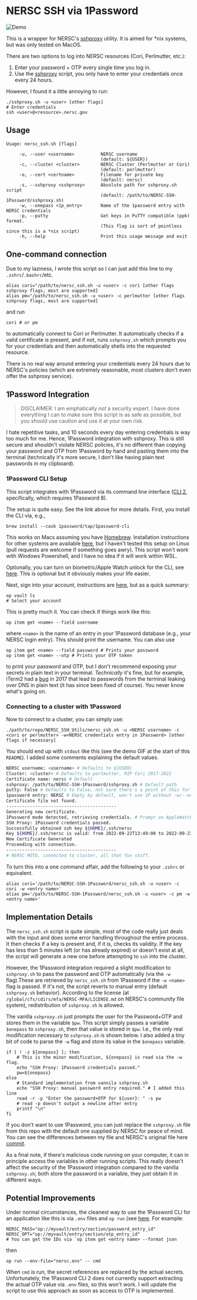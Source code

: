 # NERSC SSH via 1Password

![Demo](demo.gif)

This is a wrapper for NERSC's [sshproxy](https://docs.nersc.gov/connect/mfa/#sshproxy) utility. It is aimed for *nix systems, but was only tested on MacOS.

There are two options to log into NERSC resources (Cori, Perlmutter, etc.):
1. Enter your password + OTP every single time you log in.
2. Use the [sshproxy](https://docs.nersc.gov/connect/mfa/#sshproxy) script, you only have to enter your credentials once every 24 hours.

However, I found it a little annoying to run:

```
./sshproxy.sh -u <user> [other flags]
# Enter credentials
ssh <user>@<resource>.nersc.gov
```

## Usage

```
Usage: nersc_ssh.sh [flags]

	 -u, --user <username>			NERSC username
						            (default: ${USER})
	 -c, --cluster <cluster>		NERSC Cluster (Perlmutter or Cori)
                                    (default: perlmutter)
	 -o, --cert <certname>			Filename for private key
                                    (default: nersc)
	 -s, --sshproxy <sshproxy>		Absolute path for sshproxy.sh script
                                    (default: /path/to/NERSC-SSH-1Password/sshproxy.sh)
	 -w, --onepass <1p_entry>	    Name of the 1password entry with NERSC credentials
     -p, --putty				    Get keys in PuTTY compatible (ppk) format.
                                    (This flag is sort of pointless since this is a *nix script)
	 -h, --help 				    Print this usage message and exit
```


## One-command connection
Due to my laziness, I wrote this script so I can just add this line to my `.zshrc`/`.bashrc`/etc.

```
alias cori="/path/to/nersc_ssh.sh -u <user> -c cori [other flags sshproxy flags, most are supported]
alias pm="/path/to/nersc_ssh.sh -u <user> -c perlmutter [other flags sshproxy flags, most are supported]
```

and run

```
cori # or pm
```
to automatically connect to Cori or Perlmutter. It automatically checks if a valid certificate is present, and if not, runs `sshproxy.sh` which prompts you for your credentials and then automatically shells into the requested resource.

There is no real way around entering your credentials every 24 hours due to NERSC's policies (which are extremely reasonable, most clusters don't even offer the sshproxy service).

## 1Password Integration

> DISCLAIMER: I am emphatically *not* a security expert. I have done everything I can to make sure this script is as safe as possible, but you should use caution and use it at your own risk.

I hate repetitive tasks, and 10 seconds every day entering credentials is way too much for me. Hence, 1Password integration with sshproxy. This is still secure and shouldn't violate NERSC policies, it's no different than copying your password and OTP from 1Password by hand and pasting them into the terminal (technically it's more secure, I don't like having plain text passwords in my clipboard).

### 1Password CLI Setup
This script integrates with 1Password via its command line interface ([CLI 2](https://developer.1password.com/docs/cli/get-started/), specifically, which requires 1Password 8).

The setup is quite easy. See the link above for more details. First, you install the CLI via, e.g.,

```
brew install --cask 1password/tap/1password-cli
```

This works on Macs assuming you have [Homebrew](https://brew.sh). Installation instructions for other systems are available [here](https://developer.1password.com/docs/cli/get-started/#install), but I haven't tested this setup on Linux (pull requests are welcome if something goes awry). This script won't work with Windows Powershell, and I have no idea if it will work within WSL.

Optionally, you can turn on biometric/Apple Watch unlock for the CLI, see [here](https://developer.1password.com/docs/cli/get-started/#turn-on-biometric-unlock). This is optional but it obviously makes your life easier.

Next, sign into your account, instructions are [here](https://developer.1password.com/docs/cli/get-started/#sign-in-to-your-account), but as a quick summary:

```
op vault ls
# Select your account
```

This is pretty much it. You can check if things work like this:

```
op item get <name> --field username
```

where `<name>` is the name of an entry in your 1Password database (e.g., your NERSC login entry). This should print the username. You can also use

```
op item get <name> --field password # Prints your password
op item get <name> --otp # Prints your OTP token

```
to print your password and OTP, but I don't recommend exposing your secrets in plain text in your terminal. *Technically* it's fine, but for example, iTerm2 had a [bug](https://www.bleepingcomputer.com/news/security/iterm2-leaks-everything-you-hover-in-your-terminal-via-dns-requests/) in 2017 that lead to passwords from the terminal leaking over DNS in plain text (it has since been fixed of course). You never know what's going on.

### Connecting to a cluster with 1Password

Now to connect to a cluster, you can simply use:
```
./path/to/repo/NERSC_SSH_Utils/nersc_ssh.sh -u <NERSC username> -c <cori or perlmutter> -w<NERSC credentials entry in 1Password> [other flags if necessary]
```

You should end up with `stdout` like this (see the demo GIF at the start of this `README`). I added some comments explaining the default values.

```bash
NERSC username: <username> # Defaults to ${USER}
Cluster: <cluster> # Defaults to perlmutter, RIP Cori 2017-2022 
Certificate name: nersc # Default
sshproxy: /path/to/NERSC-SSH-1Password/sshproxy.sh # Default path
putty: False # Defaults to False, not sure there's a point of this for a *nix target
1password entry: NERSC # Empty by default, won't use 1P without -w/--onepass flag
Certificate file not found.
------------------------------------------
Generating new certificate.
1Password mode detected, retrieving credentials. # Prompt on AppleWatch/TouchID/etc.
SSH Proxy: 1Password credentials passed.
Successfully obtained ssh key ${HOME}/.ssh/nersc
Key ${HOME}/.ssh/nersc is valid: from 2022-09-22T13:49:00 to 2022-09-23T13:50:23
New Certificate Generated
Proceeding with connection.
------------------------------------------
# NERSC MOTD, connected to cluster, all that fun stuff.
```

To turn this into a one command affair, add the following to your `.zshrc` or equivalent.

```
alias cori='/path/to/NERSC-SSH-1Password/nersc_ssh.sh -u <user> -c cori -w <entry name>'
alias pm='/path/to/NERSC-SSH-1Password/nersc_ssh.sh -u <user> -c pm -w <entry name>'
```

## Implementation Details

The `nersc_ssh.sh` script is quite simple, most of the code really just deals with the input and does some error handling throughout the entire process. It then checks if a key is present and, if it is, checks its validity. If the key has less than 5 minutes left (or has already expired) or doesn't exist at all, the script will generate a new one before attempting to `ssh` into the cluster.

However, the 1Password integration required a slight modification to `sshproxy.sh` to pass the password and OTP automatically (via the `-w` flag).These are retrieved by `nersc_ssh.sh` from 1Password if the `-w <name>` flag is passed. If it's not, the script reverts to manual entry (default `sshproxy.sh` behavior). According to the license (at `/global/cfs/cdirs/mfa/NERSC-MFA/LICENSE.md` on NERSC's community file system), redistribution of `sshproxy.sh` is allowed. 

The vanilla `sshproxy.sh` just prompts the user for the Password+OTP and stores them in the variable `$pw`. This script simply passes a variable `$onepass` to `sshproxy.sh`, then that value is stored in `$pw`. I.e., the only real modification necessary to `sshproxy.sh` is shown below. I also added a tiny bit of code to parse the `-w` flag and store its value in the `$onepass` variable.

```
if [ ! -z ${onepass} ]; then
    # This is the minor modification, ${onepass} is read via the -w flag.
    echo "SSH Proxy: 1Password credentials passed."
    pw=${onepass}
else
    # Standard implementation from vannila sshproxy.sh
    echo "SSH Proxy: manual password entry required." # I added this line
    read -r -p "Enter the password+OTP for ${user}: " -s pw
    # read -p doesn't output a newline after entry
    printf "\n"
fi
```

If you don't want to use 1Password, you can just replace the `sshproxy.sh` file from this repo with the default one supplied by NERSC for peace of mind. You can see the differences between my file and NERSC's original file here [commit](https://github.com/oashour/NERSC-SSH-1Password/commit/75588cea373ce000995a66e013f3955fef5479eb#diff-befc582385c02a8d054617f7656c321afaedf826ff7a182148c3fc684cb60d7d).

As a final note, if there's malicious code running on your computer, it can in principle access the variables in other running scripts. This really doesn't affect the security of the 1Password integration compared to the vanilla `sshproxy.sh`; both store the password in a variable, they just obtain it in different ways.

## Potential Improvements

Under normal circumstances, the cleanest way to use the 1Password CLI for an application like this is via `.env` files and `op run` (see [here](https://developer.1password.com/docs/cli/secrets-environment-variables#use-environment-env-files). For example:

```nersc.env
NERSC_PASS="op://myvault/entry/section/password_entry_id"
NERSC_OPT="op://myvault/entry/section/otp_entry_id"
# You can get the IDs via `op item get <entry name> --format json
```

then

```
op run --env-file="nersc.env" -- cmd
```

When `cmd` is run, the secret references are replaced by the actual secrets. Unfortunately, the 1Password CLI 2 does not currently support extracting the actual OTP value via `.env` files, so this won't work. I will update the script to use this approach as soon as access to OTP is implemented.
